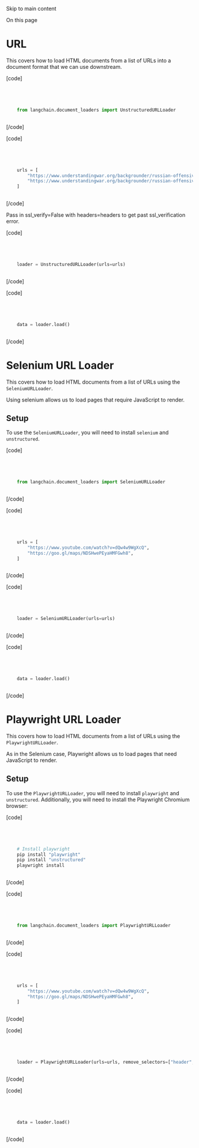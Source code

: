 

Skip to main content

On this page

# URL

This covers how to load HTML documents from a list of URLs into a document format that we can use downstream.

[code]
```python




    from langchain.document_loaders import UnstructuredURLLoader  
    


```
[/code]


[code]
```python




    urls = [  
        "https://www.understandingwar.org/backgrounder/russian-offensive-campaign-assessment-february-8-2023",  
        "https://www.understandingwar.org/backgrounder/russian-offensive-campaign-assessment-february-9-2023",  
    ]  
    


```
[/code]


Pass in ssl_verify=False with headers=headers to get past ssl_verification error.

[code]
```python




    loader = UnstructuredURLLoader(urls=urls)  
    


```
[/code]


[code]
```python




    data = loader.load()  
    


```
[/code]


# Selenium URL Loader

This covers how to load HTML documents from a list of URLs using the `SeleniumURLLoader`.

Using selenium allows us to load pages that require JavaScript to render.

## Setup​

To use the `SeleniumURLLoader`, you will need to install `selenium` and `unstructured`.

[code]
```python




    from langchain.document_loaders import SeleniumURLLoader  
    


```
[/code]


[code]
```python




    urls = [  
        "https://www.youtube.com/watch?v=dQw4w9WgXcQ",  
        "https://goo.gl/maps/NDSHwePEyaHMFGwh8",  
    ]  
    


```
[/code]


[code]
```python




    loader = SeleniumURLLoader(urls=urls)  
    


```
[/code]


[code]
```python




    data = loader.load()  
    


```
[/code]


# Playwright URL Loader

This covers how to load HTML documents from a list of URLs using the `PlaywrightURLLoader`.

As in the Selenium case, Playwright allows us to load pages that need JavaScript to render.

## Setup​

To use the `PlaywrightURLLoader`, you will need to install `playwright` and `unstructured`. Additionally, you will need to install the Playwright Chromium browser:

[code]
```python




    # Install playwright  
    pip install "playwright"  
    pip install "unstructured"  
    playwright install  
    


```
[/code]


[code]
```python




    from langchain.document_loaders import PlaywrightURLLoader  
    


```
[/code]


[code]
```python




    urls = [  
        "https://www.youtube.com/watch?v=dQw4w9WgXcQ",  
        "https://goo.gl/maps/NDSHwePEyaHMFGwh8",  
    ]  
    


```
[/code]


[code]
```python




    loader = PlaywrightURLLoader(urls=urls, remove_selectors=["header", "footer"])  
    


```
[/code]


[code]
```python




    data = loader.load()  
    


```
[/code]


